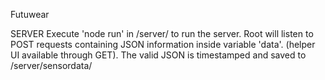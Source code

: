 Futuwear

SERVER
Execute 'node run' in /server/ to run the server.
Root will listen to POST requests containing JSON information inside variable 'data'. (helper UI available through GET). The valid JSON is timestamped and saved to /server/sensordata/